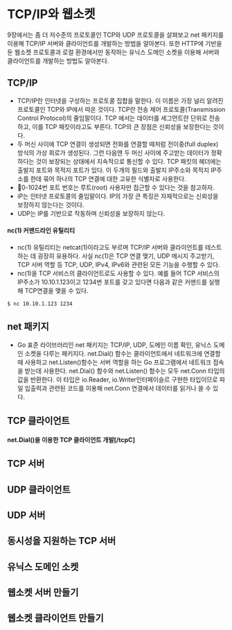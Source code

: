 # TCP/IP와 웹소켓
9장에서는 좀 더 저수준의 프로토콜인 TCP와 UDP 프로토콜을 살펴보고 net 패키지를 이용해 TCP/IP 서버와 클라이언트를 개발하는 방법을 알아본다. 또한 HTTP에 기반을 둔 웹소켓 프로토콜과 로컬 환경에서만 동작하는 유닉스 도메인 소켓을 이용해 서버와 클라이언트를 개발하는 방법도 알아본다.

## TCP/IP
- TCP/IP란 인터넷을 구성하는 프로토콜 집합을 말한다. 이 이름은 가장 널리 알려진 프로토콜인 TCP와 IP에서 따온 것이다. TCP란 전송 제어 프로토콜(Transmission Control Protocol)의 줄임말이다. TCP 에서는 데이터를 세그먼트란 단위로 전송하고, 이를 TCP 패킷이라고도 부른다. TCP의 큰 장점은 신뢰성을 보장한다는 것이다.
- 두 머신 사이에 TCP 연결이 생성되면 전화를 연결할 때처럼 전이중(full duplex) 방식의 가상 회로가 생성된다. 그런 다음엔 두 머신 사이에 주고받는 데이터가 정확하다는 것이 보장되는 상태에서 지속적으로 통신할 수 있다. TCP 패킷의 헤더에는 출발지 포트와 목적지 포트가 있다. 이 두개의 필드와 출발지 IP주소와 목적지 IP주소를 한데 묶어 하나의 TCP 연결에 대한 고유한 식별자로 사용한다.
- 🙌0-1024번 포트 번호는 루트(root) 사용자만 접근할 수 있다는 것을 참고하자.
- iP는 인터넷 프로토콜의 줄임말이다. IP의 가장 큰 특징은 자체적으로는 신뢰성을 보장하지 않는다는 것이다. 
- UDP는 IP를 기반으로 작동하며 신뢰성을 보장하지 않는다. 
#### nc(1) 커맨드라인 유틸리티
-  nc(1) 유틸리티는 netcat(1)이라고도 부르며 TCP/IP 서버와 클라이언트를 테스트하는 데 굉장히 유용하다. 사실 nc(1)은 TCP 연결 맺기, UDP 메시지 주고받기, TCP 서버 역할 등 TCP, UDP, IPv4, IPv6와 관련된 모든 기능을 수행할 수 있다.
- nc(1)을 TCP 서비스의 클라이언트로도 사용할 수 있다. 예를 들어 TCP 서비스의 IP주소가 10.10.1.123이고 1234번 포트를 갖고 있다면 다음과 같은 커맨드를 실행해 TCP연결을 맺을 수 있다.
```
$ nc 10.10.1.123 1234
```

## net 패키지
- Go 표준 라이브러리인 net 패키지는 TCP/IP, UDP, 도메인 이름 확인, 유닉스 도메인 소켓을 다루는 패키지다. net.Dial() 함수는 클라이언트에서 네트워크에 연결할 때 사용하고 net.Listen()함수는 서버 역할을 하는 Go 프로그램에서 네트워크 접속을 받는데 사용한다. net.Dial() 함수와 net.Listen() 함수는 모두 net.Conn 타입의 값을 반환한다. 이 타입은 io.Reader, io.Writer인터페이슬르 구현한 타입이므로 파일 입출력과 관련된 코드를 이용해 net.Conn 연결에서 데이터를 읽거나 쓸 수 있다. 


## TCP 클라이언트
#### net.Dial()을 이용한 TCP 클라이언트 개발[/tcpC]

## TCP 서버

## UDP 클라이언트

## UDP 서버

## 동시성을 지원하는 TCP 서버

## 유닉스 도메인 소켓

## 웹소켓 서버 만들기

## 웹소켓 클라이언트 만들기


